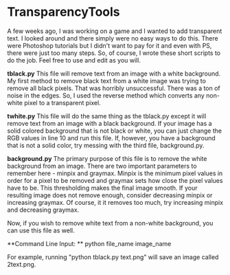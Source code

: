 # TransparencyTools

A few weeks ago, I was working on a game and I wanted to add transparent text. I looked around and there simply were no easy ways to do this. There were Photoshop tutorials but I didn't want to pay for it and even with PS, there were just too many steps. So, of course, I wrote these short scripts to do the job. Feel free to use and edit as you will.

**tblack.py**
This file will remove text from an image with a white background. My first method to remove black text from a white image was trying to remove all black pixels. That was horribly unsuccessful. There was a ton of noise in the edges. So, I used the reverse method which converts any non-white pixel to a transparent pixel.

**twhite.py**
This file will do the same thing as the tblack.py except it will remove text from an image with a black background. If your image has a solid colored background that is not black or white, you can just change the RGB values in line 10 and run this file. If, however, you have a background that is not a solid color, try messing with the third file, background.py.

**background.py**
The primary purpose of this file is to remove the white background from an image. There are two important parameters to remember here - minpix and graymax. Minpix is the minimum pixel values in order for a pixel to be removed and graymax sets how close the pixel values have to be. This thresholding makes the final image smooth. If your resulting image does not remove enough, consider decreasing minpix or increasing graymax. Of course, it it removes too much, try increasing minpix and decreasing graymax.

Now, if you wish to remove white text from a non-white background, you can use this file as well.

**Command Line Input: **
python file_name image_name

For example, running "python tblack.py text.png" will save an image called 2text.png.
